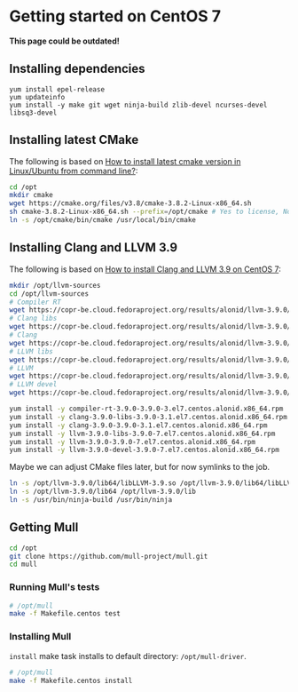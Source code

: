 # Getting started on CentOS 7

**This page could be outdated!**

## Installing dependencies

```
yum install epel-release
yum updateinfo
yum install -y make git wget ninja-build zlib-devel ncurses-devel libsq3-devel
```

## Installing latest CMake

The following is based on [How to install latest cmake version in Linux/Ubuntu from command line?](https://askubuntu.com/a/595441/306213):

```bash
cd /opt
mkdir cmake
wget https://cmake.org/files/v3.8/cmake-3.8.2-Linux-x86_64.sh
sh cmake-3.8.2-Linux-x86_64.sh --prefix=/opt/cmake # Yes to license, No to include
ln -s /opt/cmake/bin/cmake /usr/local/bin/cmake
```

## Installing Clang and LLVM 3.9

The following is based on [How to install Clang and LLVM 3.9 on CentOS 7](https://stackoverflow.com/questions/44219158/how-to-install-clang-and-llvm-3-9-on-centos-7/44349624#44349624):

```bash
mkdir /opt/llvm-sources
cd /opt/llvm-sources
# Compiler RT
wget https://copr-be.cloud.fedoraproject.org/results/alonid/llvm-3.9.0/epel-7-x86_64/00503631-compiler-rt-3.9.0/compiler-rt-3.9.0-3.9.0-3.el7.centos.alonid.x86_64.rpm
# Clang libs
wget https://copr-be.cloud.fedoraproject.org/results/alonid/llvm-3.9.0/epel-7-x86_64/00505197-clang-3.9.0/clang-3.9.0-libs-3.9.0-3.1.el7.centos.alonid.x86_64.rpm
# Clang
wget https://copr-be.cloud.fedoraproject.org/results/alonid/llvm-3.9.0/epel-7-x86_64/00505197-clang-3.9.0/clang-3.9.0-3.9.0-3.1.el7.centos.alonid.x86_64.rpm
# LLVM libs
wget https://copr-be.cloud.fedoraproject.org/results/alonid/llvm-3.9.0/epel-7-x86_64/00503606-llvm-3.9.0/llvm-3.9.0-libs-3.9.0-7.el7.centos.alonid.x86_64.rpm
# LLVM
wget https://copr-be.cloud.fedoraproject.org/results/alonid/llvm-3.9.0/epel-7-x86_64/00503606-llvm-3.9.0/llvm-3.9.0-3.9.0-7.el7.centos.alonid.x86_64.rpm
# LLVM devel
wget https://copr-be.cloud.fedoraproject.org/results/alonid/llvm-3.9.0/epel-7-x86_64/00503606-llvm-3.9.0/llvm-3.9.0-devel-3.9.0-7.el7.centos.alonid.x86_64.rpm

yum install -y compiler-rt-3.9.0-3.9.0-3.el7.centos.alonid.x86_64.rpm
yum install -y clang-3.9.0-libs-3.9.0-3.1.el7.centos.alonid.x86_64.rpm
yum install -y clang-3.9.0-3.9.0-3.1.el7.centos.alonid.x86_64.rpm
yum install -y llvm-3.9.0-libs-3.9.0-7.el7.centos.alonid.x86_64.rpm
yum install -y llvm-3.9.0-3.9.0-7.el7.centos.alonid.x86_64.rpm
yum install -y llvm-3.9.0-devel-3.9.0-7.el7.centos.alonid.x86_64.rpm
```

Maybe we can adjust CMake files later, but for now symlinks to the job.

```bash
ln -s /opt/llvm-3.9.0/lib64/libLLVM-3.9.so /opt/llvm-3.9.0/lib64/libLLVM.so
ln -s /opt/llvm-3.9.0/lib64 /opt/llvm-3.9.0/lib
ln -s /usr/bin/ninja-build /usr/bin/ninja
```

## Getting Mull

```bash
cd /opt
git clone https://github.com/mull-project/mull.git
cd mull
```

### Running Mull's tests

```bash
# /opt/mull
make -f Makefile.centos test
```

### Installing Mull

`install` make task installs to default directory: `/opt/mull-driver`.

```bash
# /opt/mull
make -f Makefile.centos install
```
